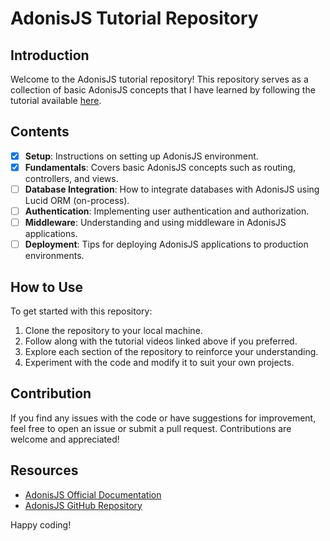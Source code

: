 # AdonisJS Tutorial Repository

## Introduction

Welcome to the AdonisJS tutorial repository! This repository serves as a collection of basic AdonisJS concepts that I have learned by following the tutorial available [here](https://youtube.com/playlist?list=PL9dIWiKCV571IuTdHRzUcgQ5gYYtDYFWj&si=LYVaDPGQfGFTtnmA).

## Contents

- [x] **Setup**: Instructions on setting up AdonisJS environment.
- [x] **Fundamentals**: Covers basic AdonisJS concepts such as routing, controllers, and views.
- [ ] **Database Integration**: How to integrate databases with AdonisJS using Lucid ORM (on-process).
- [ ] **Authentication**: Implementing user authentication and authorization.
- [ ] **Middleware**: Understanding and using middleware in AdonisJS applications.
- [ ] **Deployment**: Tips for deploying AdonisJS applications to production environments.

## How to Use

To get started with this repository:

1. Clone the repository to your local machine.
2. Follow along with the tutorial videos linked above if you preferred.
3. Explore each section of the repository to reinforce your understanding.
4. Experiment with the code and modify it to suit your own projects.

## Contribution

If you find any issues with the code or have suggestions for improvement, feel free to open an issue or submit a pull request. Contributions are welcome and appreciated!

## Resources

- [AdonisJS Official Documentation](https://adonisjs.com/docs)
- [AdonisJS GitHub Repository](https://github.com/adonisjs/adonis-framework)

Happy coding!
